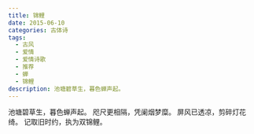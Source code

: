 ```yaml
---
title: 锦鲤
date: 2015-06-10
categories: 古体诗
tags:
  - 古风
  - 爱情
  - 爱情诗歌
  - 推荐
  - 蝉
  - 锦鲤
description: 池塘碧草生，暮色蝉声起。
---
```


池塘碧草生，暮色蝉声起。
咫尺更相隔，凭阑烟梦糜。
屏风已透凉，剪碎灯花绮。
记取旧时约，执为双锦鲤。